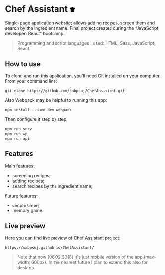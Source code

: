 # Chef Assistant ![Picture](img/chef.png)
Single-page application website; allows adding recipes, screen them and search by the ingredient name. 
Final project created during the “JavaScript developer: React” bootcamp.

>Programming and script languages I used: HTML, Sass, JavaScript, React.

## How to use 

To clone and run this application, you'll need Git installed on your computer. From your command line:

```shell
git clone https://github.com/sabpsuj/ChefAssistant.git
```
Also Webpack may be helpful to running this app:
```shell
npm install --save-dev webpack
```
Then configure it step by step:
```shell
npm run serv
npm run wp
npm run api
```

## Features

Main features:
- screening recipes;
- adding recipes;
- search recipes by the ingredient name;

Future features:
- simple timer;
- memory game.

## Live preview

Here you can find live preview of Chef Assistant project:
```shell
https://sabpsuj.github.io/ChefAssistant/
```
> Note that now (06.02.2018) it's just mobile version of the app (max-width: 600px). In the nearest future I plan to extend this also for desktop.
